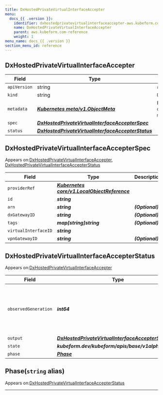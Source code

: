 ```yaml
---
title: DxHostedPrivateVirtualInterfaceAccepter
menu:
  docs_{{ .version }}:
    identifier: dxhostedprivatevirtualinterfaceaccepter-aws.kubeform.com
    name: DxHostedPrivateVirtualInterfaceAccepter
    parent: aws.kubeform.com-reference
    weight: 1
menu_name: docs_{{ .version }}
section_menu_id: reference
---
```


## DxHostedPrivateVirtualInterfaceAccepter
| Field | Type | Description |
| ------ | ----- | ----------- |
| `apiVersion` | string | `aws.kubeform.com/v1alpha1` |
|    `kind` | string | `DxHostedPrivateVirtualInterfaceAccepter` |
| `metadata` | ***[Kubernetes meta/v1.ObjectMeta](https://kubernetes.io/docs/reference/generated/kubernetes-api/v1.13/#objectmeta-v1-meta)***|Refer to the Kubernetes API documentation for the fields of the `metadata` field.|
| `spec` | ***[DxHostedPrivateVirtualInterfaceAccepterSpec](#dxhostedprivatevirtualinterfaceaccepterspec)***||
| `status` | ***[DxHostedPrivateVirtualInterfaceAccepterStatus](#dxhostedprivatevirtualinterfaceaccepterstatus)***||
## DxHostedPrivateVirtualInterfaceAccepterSpec

Appears on:[DxHostedPrivateVirtualInterfaceAccepter](#dxhostedprivatevirtualinterfaceaccepter), [DxHostedPrivateVirtualInterfaceAccepterStatus](#dxhostedprivatevirtualinterfaceaccepterstatus)

| Field | Type | Description |
| ------ | ----- | ----------- |
| `providerRef` | ***[Kubernetes core/v1.LocalObjectReference](https://kubernetes.io/docs/reference/generated/kubernetes-api/v1.13/#localobjectreference-v1-core)***||
| `id` | ***string***||
| `arn` | ***string***| ***(Optional)*** |
| `dxGatewayID` | ***string***| ***(Optional)*** |
| `tags` | ***map[string]string***| ***(Optional)*** |
| `virtualInterfaceID` | ***string***||
| `vpnGatewayID` | ***string***| ***(Optional)*** |
## DxHostedPrivateVirtualInterfaceAccepterStatus

Appears on:[DxHostedPrivateVirtualInterfaceAccepter](#dxhostedprivatevirtualinterfaceaccepter)

| Field | Type | Description |
| ------ | ----- | ----------- |
| `observedGeneration` | ***int64***| ***(Optional)*** Resource generation, which is updated on mutation by the API Server.|
| `output` | ***[DxHostedPrivateVirtualInterfaceAccepterSpec](#dxhostedprivatevirtualinterfaceaccepterspec)***| ***(Optional)*** |
| `state` | ***kubeform.dev/kubeform/apis/base/v1alpha1.State***| ***(Optional)*** |
| `phase` | ***[Phase](#phase)***| ***(Optional)*** |
## Phase(`string` alias)

Appears on:[DxHostedPrivateVirtualInterfaceAccepterStatus](#dxhostedprivatevirtualinterfaceaccepterstatus)

---
